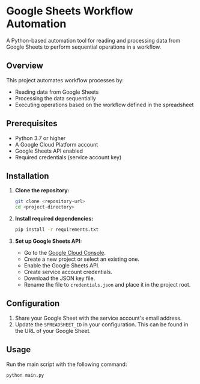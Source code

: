 # Google Sheets Workflow Automation

A Python-based automation tool for reading and processing data from Google Sheets to perform sequential operations in a workflow.

## Overview

This project automates workflow processes by:
- Reading data from Google Sheets
- Processing the data sequentially
- Executing operations based on the workflow defined in the spreadsheet

## Prerequisites

- Python 3.7 or higher
- A Google Cloud Platform account
- Google Sheets API enabled
- Required credentials (service account key)

## Installation

1. **Clone the repository:**

   ```bash
   git clone <repository-url>
   cd <project-directory>
   ```

2. **Install required dependencies:**

   ```bash
   pip install -r requirements.txt
   ```

3. **Set up Google Sheets API:**

   - Go to the [Google Cloud Console](https://console.cloud.google.com/).
   - Create a new project or select an existing one.
   - Enable the Google Sheets API.
   - Create service account credentials.
   - Download the JSON key file.
   - Rename the file to `credentials.json` and place it in the project root.

## Configuration

1. Share your Google Sheet with the service account's email address.
2. Update the `SPREADSHEET_ID` in your configuration. This can be found in the URL of your Google Sheet.

## Usage

Run the main script with the following command:

```bash
python main.py
```

